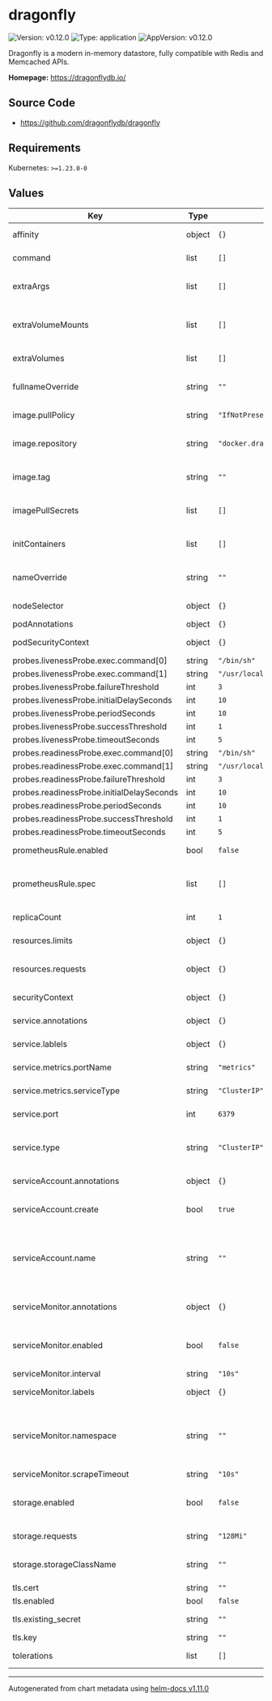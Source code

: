 # dragonfly

![Version: v0.12.0](https://img.shields.io/badge/Version-v0.12.0-informational?style=flat-square) ![Type: application](https://img.shields.io/badge/Type-application-informational?style=flat-square) ![AppVersion: v0.12.0](https://img.shields.io/badge/AppVersion-v0.12.0-informational?style=flat-square)

Dragonfly is a modern in-memory datastore, fully compatible with Redis and Memcached APIs.

**Homepage:** <https://dragonflydb.io/>

## Source Code

* <https://github.com/dragonflydb/dragonfly>

## Requirements

Kubernetes: `>=1.23.0-0`

## Values

| Key | Type | Default | Description |
|-----|------|---------|-------------|
| affinity | object | `{}` | Affinity for pod assignment |
| command | list | `[]` | Allow overriding the container's command |
| extraArgs | list | `[]` | Extra arguments to pass to the dragonfly binary |
| extraVolumeMounts | list | `[]` | Extra volume mounts corresponding to the volumes mounted above |
| extraVolumes | list | `[]` | Extra volumes to mount into the pods |
| fullnameOverride | string | `""` | String to fully override dragonfly.fullname |
| image.pullPolicy | string | `"IfNotPresent"` | Dragonfly image pull policy |
| image.repository | string | `"docker.dragonflydb.io/dragonflydb/dragonfly"` | Container Image Registry to pull the image from |
| image.tag | string | `""` | Overrides the image tag whose default is the chart appVersion. |
| imagePullSecrets | list | `[]` | Container Registry Secret names in an array |
| initContainers | list | `[]` | A list of initContainers to run before each pod starts |
| nameOverride | string | `""` | String to partially override dragonfly.fullname |
| nodeSelector | object | `{}` | Node labels for pod assignment |
| podAnnotations | object | `{}` | Annotations for pods |
| podSecurityContext | object | `{}` | Set securityContext for pod itself |
| probes.livenessProbe.exec.command[0] | string | `"/bin/sh"` |  |
| probes.livenessProbe.exec.command[1] | string | `"/usr/local/bin/healthcheck.sh"` |  |
| probes.livenessProbe.failureThreshold | int | `3` |  |
| probes.livenessProbe.initialDelaySeconds | int | `10` |  |
| probes.livenessProbe.periodSeconds | int | `10` |  |
| probes.livenessProbe.successThreshold | int | `1` |  |
| probes.livenessProbe.timeoutSeconds | int | `5` |  |
| probes.readinessProbe.exec.command[0] | string | `"/bin/sh"` |  |
| probes.readinessProbe.exec.command[1] | string | `"/usr/local/bin/healthcheck.sh"` |  |
| probes.readinessProbe.failureThreshold | int | `3` |  |
| probes.readinessProbe.initialDelaySeconds | int | `10` |  |
| probes.readinessProbe.periodSeconds | int | `10` |  |
| probes.readinessProbe.successThreshold | int | `1` |  |
| probes.readinessProbe.timeoutSeconds | int | `5` |  |
| prometheusRule.enabled | bool | `false` | Deploy a PrometheusRule |
| prometheusRule.spec | list | `[]` | PrometheusRule.Spec https://awesome-prometheus-alerts.grep.to/rules |
| replicaCount | int | `1` | Number of replicas to deploy |
| resources.limits | object | `{}` | The resource limits for the containers |
| resources.requests | object | `{}` | The requested resources for the containers |
| securityContext | object | `{}` | Set securityContext for containers |
| service.annotations | object | `{}` | Extra annotations for the service |
| service.lablels | object | `{}` | Extra labels for the service |
| service.metrics.portName | string | `"metrics"` | name for the metrics port |
| service.metrics.serviceType | string | `"ClusterIP"` | serviceType for the metrics service |
| service.port | int | `6379` | Dragonfly service port |
| service.type | string | `"ClusterIP"` | Service type to provision. Can be NodePort, ClusterIP or LoadBalancer |
| serviceAccount.annotations | object | `{}` | Annotations to add to the service account |
| serviceAccount.create | bool | `true` | Specifies whether a service account should be created |
| serviceAccount.name | string | `""` | The name of the service account to use. If not set and create is true, a name is generated using the fullname template |
| serviceMonitor.annotations | object | `{}` | additional annotations to apply to the metrics |
| serviceMonitor.enabled | bool | `false` | If true, a ServiceMonitor CRD is created for a prometheus operator |
| serviceMonitor.interval | string | `"10s"` | scrape interval |
| serviceMonitor.labels | object | `{}` | additional labels to apply to the metrics |
| serviceMonitor.namespace | string | `""` | namespace in which to deploy the ServiceMonitor CR. defaults to the application namespace |
| serviceMonitor.scrapeTimeout | string | `"10s"` | scrape timeout |
| storage.enabled | bool | `false` | If /data should persist. This will provision a StatefulSet instead. |
| storage.requests | string | `"128Mi"` | Volume size to request for the PVC |
| storage.storageClassName | string | `""` | Global StorageClass for Persistent Volume(s) |
| tls.cert | string | `""` | TLS certificate |
| tls.enabled | bool | `false` | enable TLS |
| tls.existing_secret | string | `""` | use TLS certificates from existing secret |
| tls.key | string | `""` | TLS private key |
| tolerations | list | `[]` | Tolerations for pod assignment |

----------------------------------------------
Autogenerated from chart metadata using [helm-docs v1.11.0](https://github.com/norwoodj/helm-docs/releases/v1.11.0)
